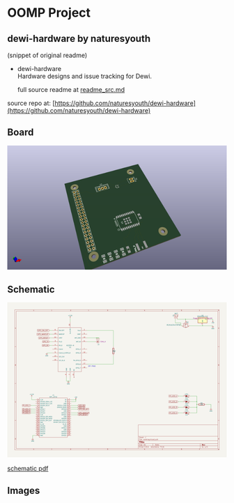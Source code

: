 # OOMP Project  
## dewi-hardware  by naturesyouth  
  
(snippet of original readme)  
  
- dewi-hardware  
Hardware designs and issue tracking for Dewi.  
  
  full source readme at [readme_src.md](readme_src.md)  
  
source repo at: [https://github.com/naturesyouth/dewi-hardware](https://github.com/naturesyouth/dewi-hardware)  
## Board  
  
[![working_3d.png](working_3d_600.png)](working_3d.png)  
## Schematic  
  
[![working_schematic.png](working_schematic_600.png)](working_schematic.png)  
  
[schematic pdf](working_schematic.pdf)  
## Images  
